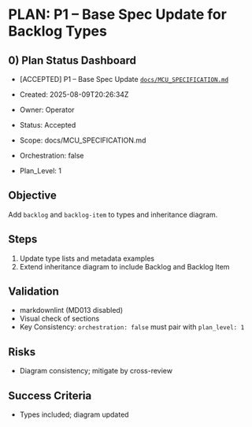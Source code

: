 # PLAN: P1 – Base Spec Update for Backlog Types

## 0) Plan Status Dashboard
- [ACCEPTED] P1 – Base Spec Update [`docs/MCU_SPECIFICATION.md`](docs/MCU_SPECIFICATION.md)

- Created: 2025-08-09T20:26:34Z
- Owner: Operator
- Status: Accepted
- Scope: docs/MCU_SPECIFICATION.md
- Orchestration: false
- Plan_Level: 1

## Objective
Add `backlog` and `backlog-item` to types and inheritance diagram.

## Steps
1. Update type lists and metadata examples
2. Extend inheritance diagram to include Backlog and Backlog Item

## Validation
- markdownlint (MD013 disabled)
- Visual check of sections
- Key Consistency: `orchestration: false` must pair with `plan_level: 1`

## Risks
- Diagram consistency; mitigate by cross-review

## Success Criteria
- Types included; diagram updated
